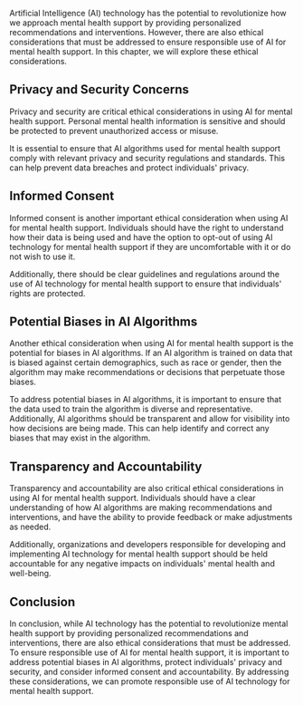 

Artificial Intelligence (AI) technology has the potential to revolutionize how we approach mental health support by providing personalized recommendations and interventions. However, there are also ethical considerations that must be addressed to ensure responsible use of AI for mental health support. In this chapter, we will explore these ethical considerations.

Privacy and Security Concerns
-----------------------------

Privacy and security are critical ethical considerations in using AI for mental health support. Personal mental health information is sensitive and should be protected to prevent unauthorized access or misuse.

It is essential to ensure that AI algorithms used for mental health support comply with relevant privacy and security regulations and standards. This can help prevent data breaches and protect individuals' privacy.

Informed Consent
----------------

Informed consent is another important ethical consideration when using AI for mental health support. Individuals should have the right to understand how their data is being used and have the option to opt-out of using AI technology for mental health support if they are uncomfortable with it or do not wish to use it.

Additionally, there should be clear guidelines and regulations around the use of AI technology for mental health support to ensure that individuals' rights are protected.

Potential Biases in AI Algorithms
---------------------------------

Another ethical consideration when using AI for mental health support is the potential for biases in AI algorithms. If an AI algorithm is trained on data that is biased against certain demographics, such as race or gender, then the algorithm may make recommendations or decisions that perpetuate those biases.

To address potential biases in AI algorithms, it is important to ensure that the data used to train the algorithm is diverse and representative. Additionally, AI algorithms should be transparent and allow for visibility into how decisions are being made. This can help identify and correct any biases that may exist in the algorithm.

Transparency and Accountability
-------------------------------

Transparency and accountability are also critical ethical considerations in using AI for mental health support. Individuals should have a clear understanding of how AI algorithms are making recommendations and interventions, and have the ability to provide feedback or make adjustments as needed.

Additionally, organizations and developers responsible for developing and implementing AI technology for mental health support should be held accountable for any negative impacts on individuals' mental health and well-being.

Conclusion
----------

In conclusion, while AI technology has the potential to revolutionize mental health support by providing personalized recommendations and interventions, there are also ethical considerations that must be addressed. To ensure responsible use of AI for mental health support, it is important to address potential biases in AI algorithms, protect individuals' privacy and security, and consider informed consent and accountability. By addressing these considerations, we can promote responsible use of AI technology for mental health support.

